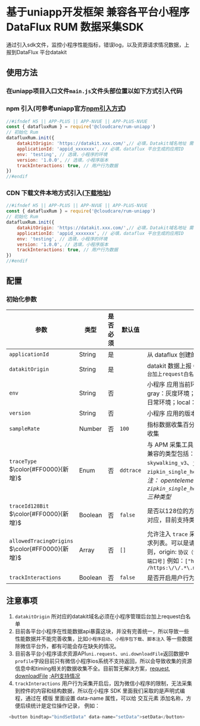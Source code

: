 # 基于uniapp开发框架 兼容各平台小程序 DataFlux RUM 数据采集SDK
通过引入sdk文件，监控小程序性能指标，错误log，以及资源请求情况数据，上报到DataFlux 平台datakit

## 使用方法
### 在uniapp项目入口文件`main.js`文件头部位置以如下方式引入代码
### npm 引入(可参考uniapp官方[npm引入方式](https://uniapp.dcloud.net.cn/frame?id=npm%e6%94%af%e6%8c%81))
```javascript
//#ifndef H5 || APP-PLUS || APP-NVUE || APP-PLUS-NVUE
const { datafluxRum } = require('@cloudcare/rum-uniapp')
// 初始化 Rum
datafluxRum.init({
	datakitOrigin: 'https://datakit.xxx.com/',// 必填，Datakit域名地址 需要在微信小程序管理后台加上域名白名单
	applicationId: 'appid_xxxxxxx', // 必填，dataflux 平台生成的应用ID
	env: 'testing', // 选填，小程序的环境
	version: '1.0.0', // 选填，小程序版本
	trackInteractions: true, // 用户行为数据
})
//#endif
```
### CDN 下载文件本地方式引入([下载地址](https://static.dataflux.cn/miniapp-sdk/v1/dataflux-rum-uniapp.js))

```javascript
//#ifndef H5 || APP-PLUS || APP-NVUE || APP-PLUS-NVUE
const { datafluxRum } = require('@cloudcare/rum-uniapp')
// 初始化 Rum
datafluxRum.init({
	datakitOrigin: 'https://datakit.xxx.com/',// 必填，Datakit域名地址 需要在微信小程序管理后台加上域名白名单
	applicationId: 'appid_xxxxxxx', // 必填，dataflux 平台生成的应用ID
	env: 'testing', // 选填，小程序的环境
	version: '1.0.0', // 选填，小程序版本
	trackInteractions: true, // 用户行为数据
})
//#endif
```

## 配置

### 初始化参数

| 参数                                            | 类型    | 是否必须 | 默认值    | 描述                                                                                                                                                                                                                                    |
| ----------------------------------------------- | ------- | -------- | --------- | --------------------------------------------------------------------------------------------------------------------------------------------------------------------------------------------------------------------------------------- |
| `applicationId`                                 | String  | 是       |           | 从 dataflux 创建的应用 ID                                                                                                                                                                                                               |
| `datakitOrigin`                                 | String  | 是       |           | datakit 数据上报 Origin;`注意：需要在小程序管理后台加上request白名单`                                                                                                                                                                   |
| `env`                                           | String  | 否       |           | 小程序 应用当前环境， 如 prod：线上环境；gray：灰度环境；pre：预发布环境 common：日常环境；local：本地环境；                                                                                                                            |
| `version`                                       | String  | 否       |           | 小程序 应用的版本号                                                                                                                                                                                                                     |
| `sampleRate`                                    | Number  | 否       | `100`     | 指标数据收集百分比: `100`表示全收集，`0`表示不收集                                                                                                                                                                                      |
| `traceType` $\color{#FF0000}{新增}$             | Enum    | 否       | `ddtrace` | 与 APM 采集工具连接的请求header类型，目前兼容的类型包括：`ddtrace`、`zipkin`、`skywalking_v3`、`jaeger`、`zipkin_single_header`、`w3c_traceparent`。*注： opentelemetry 支持 `zipkin_single_header`,`w3c_traceparent`,`zipkin`三种类型* |
| `traceId128Bit` $\color{#FF0000}{新增}$         | Boolean | 否       | `false`   | 是否以128位的方式生成 `traceID`，与`traceType` 对应，目前支持类型 `zipkin`、`jaeger`                                                                                                                                                    |
| `allowedTracingOrigins` $\color{#FF0000}{新增}$ | Array   | 否       | `[]`      | 允许注入 `trace` 采集器所需header头部的所有请求列表。可以是请求的origin，也可以是是正则，origin: `协议（包括：//），域名（或IP地址）[和端口号]` 例如：`["https://api.example.com", /https:\/\/.*\.my-api-domain\.com/]`                 |
| `trackInteractions`                             | Boolean | 否       | `false`   | 是否开启用户行为采集                                                                                                                                                                                                                    |

## 注意事项

1. `datakitOrigin` 所对应的datakit域名必须在小程序管理后台加上request白名单
2. 目前各平台小程序在性能数据api暴露这块，并没有完善统一，所以导致一些性能数据并不能完善收集，比如`小程序启动`、`小程序包下载`、`脚本注入` 等一些数据除微信平台外，都有可能会存在缺失的情况。
3. 目前各平台小程序请求资源API`uni.request`、`uni.downloadFile`返回数据中`profile`字段目前只有微信小程序ios系统不支持返回，所以会导致收集的资源信息中和timing相关的数据收集不全。目前暂无解决方案，[request](https://developers.weixin.qq.com/miniprogram/dev/api/network/request/wx.request.html), [downloadFile](https://developers.weixin.qq.com/miniprogram/dev/api/network/download/wx.downloadFile.html) ;[API支持情况](https://developers.weixin.qq.com/community/develop/doc/000ecaa8b580c80601cac8e6f56000?highLine=%2520request%2520profile)
3. `trackInteractions` 用户行为采集开启后，因为微信小程序的限制，无法采集到控件的内容和结构数据，所以在小程序 SDK 里面我们采取的是声明式编程，通过在 模版 里面设置 data-name 属性，可以给 交互元素 添加名称，方便后续统计是定位操作记录， 例如：
```js
 <button bindtap="bindSetData" data-name="setData">setData</button>
```

    
